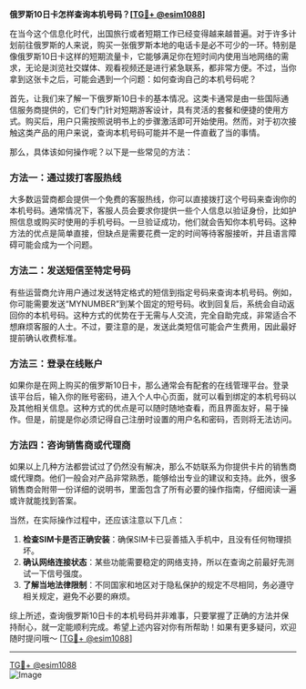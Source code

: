 **俄罗斯10日卡怎样查询本机号码？[[TG💪+ @esim1088](https://t.me/s/esim1088)]**

在当今这个信息化时代，出国旅行或者短期工作已经变得越来越普遍。对于许多计划前往俄罗斯的人来说，购买一张俄罗斯本地的电话卡是必不可少的一环。特别是像俄罗斯10日卡这样的短期流量卡，它能够满足你在短时间内使用当地网络的需求，无论是浏览社交媒体、观看视频还是进行紧急联系，都非常方便。不过，当你拿到这张卡之后，可能会遇到一个问题：如何查询自己的本机号码呢？

首先，让我们来了解一下俄罗斯10日卡的基本情况。这类卡通常是由一些国际通信服务商提供的，它们专门针对短期游客设计，具有灵活的套餐和便捷的使用方式。购买后，用户只需按照说明书上的步骤激活即可开始使用。然而，对于初次接触这类产品的用户来说，查询本机号码可能并不是一件直截了当的事情。

那么，具体该如何操作呢？以下是一些常见的方法：

### 方法一：通过拨打客服热线

大多数运营商都会提供一个免费的客服热线，你可以直接拨打这个号码来查询你的本机号码。通常情况下，客服人员会要求你提供一些个人信息以验证身份，比如护照信息或购买时使用的手机号码。一旦验证成功，他们就会告知你本机号码。这种方法的优点是简单直接，但缺点是需要花费一定的时间等待客服接听，并且语言障碍可能会成为一个问题。

### 方法二：发送短信至特定号码

有些运营商允许用户通过发送特定格式的短信到指定号码来查询本机号码。例如，你可能需要发送“MYNUMBER”到某个固定的短号码。收到回复后，系统会自动返回你的本机号码。这种方式的优势在于无需与人交流，完全自助完成，非常适合不想麻烦客服的人士。不过，要注意的是，发送此类短信可能会产生费用，因此最好提前确认收费标准。

### 方法三：登录在线账户

如果你是在网上购买的俄罗斯10日卡，那么通常会有配套的在线管理平台。登录该平台后，输入你的账号密码，进入个人中心页面，就可以看到绑定的本机号码以及其他相关信息。这种方式的优点是可以随时随地查看，而且界面友好，易于操作。但是，前提是你必须记得自己注册时设置的用户名和密码，否则将无法访问。

### 方法四：咨询销售商或代理商

如果以上几种方法都尝试过了仍然没有解决，那么不妨联系为你提供卡片的销售商或代理商。他们一般会对产品非常熟悉，能够给出专业的建议和支持。此外，很多销售商会附带一份详细的说明书，里面包含了所有必要的操作指南，仔细阅读一遍或许就能找到答案。

当然，在实际操作过程中，还应该注意以下几点：

1. **检查SIM卡是否正确安装**：确保SIM卡已妥善插入手机中，且没有任何物理损坏。
2. **确认网络连接状态**：某些功能需要稳定的网络支持，所以在查询之前最好先测试一下信号强度。
3. **了解当地法律限制**：不同国家和地区对于隐私保护的规定不尽相同，务必遵守相关规定，避免不必要的麻烦。

综上所述，查询俄罗斯10日卡的本机号码并非难事，只要掌握了正确的方法并保持耐心，就一定能顺利完成。希望上述内容对你有所帮助！如果有更多疑问，欢迎随时提问哦～ [[TG💪+ @esim1088](https://t.me/s/esim1088)]

---

[TG💪+ @esim1088](https://t.me/s/esim1088)  
![Image](https://i.postimg.cc/4NQfJmqS/Snipaste-2025-05-13-00-14-12.png)